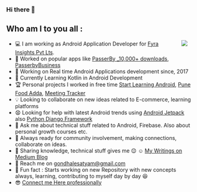 ### Hi there 👋

## Who am I to you all :

<img align="right" src="https://media.giphy.com/media/Lmy23L3RkJ0sEWokRN/giphy.gif" hspace="20"/>

 * :computer: I am working as Android Application Developer for [Fyra Insights Pvt Lts](https://fyra.biz/).
 * :email: Worked on popular apps like [PasserBy _10,000+ downloads](https://play.google.com/store/apps/details?id=biz.fyra.passerby&hl=en_IN), [PasserbyBusiness](https://play.google.com/store/apps/details?id=biz.fyra.bookapp&hl=en_IN) 
 * :calendar: Working on Real time Android Applications development since, 2017
 * :beginner: Currently Learning Kotlin in Android Development
 * :trophy: Personal projects I worked in free time [Start Learning Android](https://play.google.com/store/apps/details?id=edu.learning.startlearingandroid),
            [Pune Food Adda](https://play.google.com/store/apps/details?id=com.satyam.foodadda), [Meeting Tracker](https://play.google.com/store/apps/details?id=com.help.meetingtracker)
* :bulb: Looking to collaborate on new ideas related to E-commerce, learning platforms
* :anguished: Looking for help with latest Android trends using [Android Jetpack](https://developer.android.com/jetpack) also [Python Django Framework](https://www.djangoproject.com/)
* :speech_balloon: Ask me about technical stuff related to Android, Firebase. Also about personal growth courses etc.
* :briefcase: Always ready for community involvement, making connections, collaborate on ideas.
* :pencil: Sharing knowledge, technical stuff gives me :relieved: :relaxed: [My Writings on Medium Blog](https://medium.com/@gondhalesatyam_28082) 
* :email: Reach me on gondhalesatyam@gmail.com
* :dizzy: Fun fact : Starts working on new Repository with new concepts always, learning, contributing to myself day by day :satisfied: 
* :sunglasses: [Connect me Here professionally](https://www.linkedin.com/in/satyam-gondhale/)

<!--
**SatyamGondhale/SatyamGondhale** is a ✨ _special_ ✨ repository because its `README.md` (this file) appears on your GitHub profile.

Here are some ideas to get you started:

```html :bowtie: ```

- 🔭 I’m currently working on ...
- 🌱 I’m currently learning ...
- 👯 I’m looking to collaborate on ...
- 🤔 I’m looking for help with ...
- 💬 Ask me about ...
- 📫 How to reach me: ...
- 😄 Pronouns: ...
- ⚡ Fun fact: ...
-->
